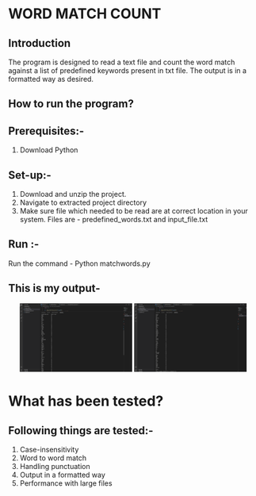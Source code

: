 # WORD MATCH COUNT

## Introduction

The program is designed to read a text file and count the word match against a list of predefined keywords present in txt file. The output is in a formatted way as desired.

## How to run the program?

## Prerequisites:-

1. Download Python 

## Set-up:-

1. Download and unzip the project.
2. Navigate to extracted project directory
3. Make sure file which needed to be read are at correct location in your system. Files are - predefined_words.txt and input_file.txt

## Run :-

Run the command - Python matchwords.py

## This is my output-

<p align="center">

<img src="https://raw.githubusercontent.com/ruchisharma06/Project-Match-Count/main/output-ss-1.png" alt="Project Screenshot"  alt="Image 1" width="45%">
<img src="https://raw.githubusercontent.com/ruchisharma06/Project-Match-Count/main/output-ss-2.png" alt="Project Screenshot"  alt="Image 2" width="45%">

</p>

# What has been tested?

## Following things are tested:-

1. Case-insensitivity
2. Word to word match
3. Handling punctuation
4. Output in a formatted way
5. Performance with large files
